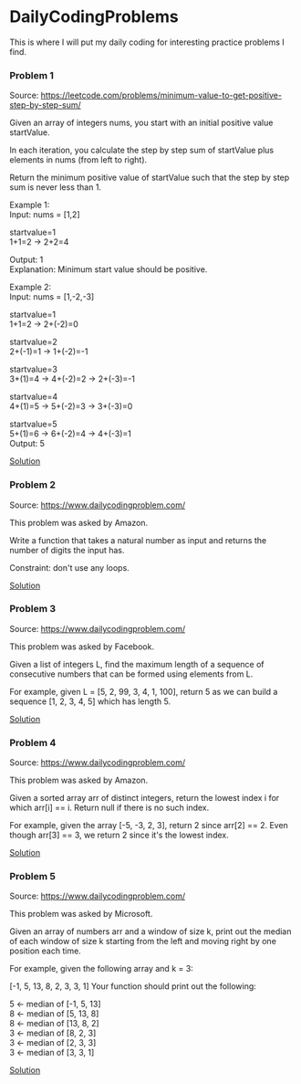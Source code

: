 # DailyCodingProblems
This is where I will put my daily coding for interesting practice problems I find.

### Problem 1

Source: https://leetcode.com/problems/minimum-value-to-get-positive-step-by-step-sum/

Given an array of integers nums, you start with an initial positive value startValue.

In each iteration, you calculate the step by step sum of startValue plus elements in nums (from left to right).

Return the minimum positive value of startValue such that the step by step sum is never less than 1.

Example 1:<br/>
Input: nums = [1,2]<br/>

startvalue=1<br/>
1+1=2 -> 2+2=4<br/>

Output: 1<br/>
Explanation: Minimum start value should be positive. <br/>

Example 2:<br/>
Input: nums = [1,-2,-3]<br/>

startvalue=1<br/>
1+1=2 -> 2+(-2)=0 <br/>

startvalue=2<br/>
2+(-1)=1 -> 1+(-2)=-1 

startvalue=3<br/> 
3+(1)=4 -> 4+(-2)=2 -> 2+(-3)=-1 <br/>

startvalue=4<br/>
4+(1)=5 -> 5+(-2)=3 -> 3+(-3)=0<br/>

startvalue=5<br/>
5+(1)=6 -> 6+(-2)=4 -> 4+(-3)=1<br/>
Output: 5<br/>
 
 
[Solution](solutions/p1.java)
 
 
### Problem 2

Source: https://www.dailycodingproblem.com/

This problem was asked by Amazon.

Write a function that takes a natural number as input and returns the number of digits the input has.

Constraint: don't use any loops.

[Solution](solutions/p2.java)


### Problem 3

Source: https://www.dailycodingproblem.com/

This problem was asked by Facebook.

Given a list of integers L, find the maximum length of a sequence of consecutive numbers that can be formed using elements from L.

For example, given L = [5, 2, 99, 3, 4, 1, 100], return 5 as we can build a sequence [1, 2, 3, 4, 5] which has length 5.

[Solution](solutions/p3.java)


### Problem 4

Source: https://www.dailycodingproblem.com/

This problem was asked by Amazon.

Given a sorted array arr of distinct integers, return the lowest index i for which arr[i] == i. Return null if there is no such index.

For example, given the array [-5, -3, 2, 3], return 2 since arr[2] == 2. Even though arr[3] == 3, we return 2 since it's the lowest index.

[Solution](solutions/p4.java)


### Problem 5

Source: https://www.dailycodingproblem.com/

This problem was asked by Microsoft.

Given an array of numbers arr and a window of size k, print out the median of each window of size k starting from the left and moving right by one position each time.

For example, given the following array and k = 3:

[-1, 5, 13, 8, 2, 3, 3, 1]
Your function should print out the following:<br/>

5 <- median of [-1, 5, 13]<br/>
8 <- median of [5, 13, 8]<br/>
8 <- median of [13, 8, 2]<br/>
3 <- median of [8, 2, 3]<br/>
3 <- median of [2, 3, 3]<br/>
3 <- median of [3, 3, 1]<br/>


[Solution](solutions/p5.java)


